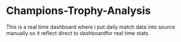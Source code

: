# Champions-Trophy-Analysis
This is a real time dashboard where i put daily match data into source manually so it reflect direct to dashboardfor real time stats.
